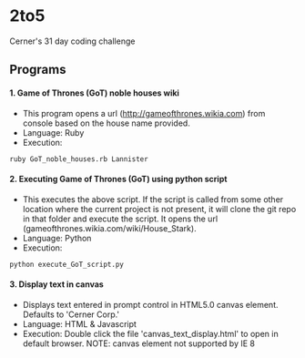 # 2to5
Cerner's 31 day coding challenge

## Programs
#### 1. Game of Thrones (GoT) noble houses wiki
- This program opens a url (http://gameofthrones.wikia.com) from console based on the house name provided.
- Language: Ruby
- Execution:
```
ruby GoT_noble_houses.rb Lannister
```
#### 2. Executing Game of Thrones (GoT) using python script
- This executes the above script. If the script is called from some other location where the current project is not present, it will clone the git repo in that folder and execute the script. It opens the url (gameofthrones.wikia.com/wiki/House_Stark).
- Language: Python
- Execution:
```
python execute_GoT_script.py
```
#### 3. Display text in canvas
- Displays text entered in prompt control in HTML5.0 canvas element. Defaults to 'Cerner Corp.'
- Language: HTML & Javascript
- Execution: Double click the file 'canvas_text_display.html' to open in default browser.
NOTE: canvas element not supported by IE 8
